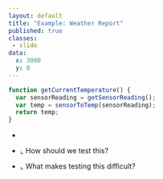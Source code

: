```yaml
---
layout: default
title: "Example: Weather Report"
published: true
classes:
 - slide
data:
  x: 3000
  y: 0
---
```


```javascript
function getCurrentTemperature() {
  var sensorReading = getSensorReading();
  var temp = sensorToTemp(sensorReading);
  return temp;
}
```

  * &nbsp;

  * ⌞ How should we test this?
  * ⌞ What makes testing this difficult?

